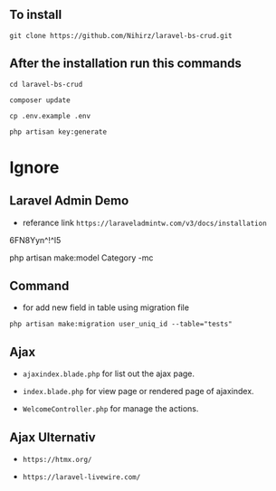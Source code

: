 ## To install 
```git clone https://github.com/Nihirz/laravel-bs-crud.git```

## After the installation run this commands
```cd laravel-bs-crud```

```composer update ```

```cp .env.example .env```

```php artisan key:generate```

# Ignore
## Laravel Admin Demo

- referance link
```https://laraveladmintw.com/v3/docs/installation```

6FN8Yyn^!^l5

php artisan make:model Category -mc

## Command

- for add new field in table using migration file

```php artisan make:migration user_uniq_id --table="tests"```

## Ajax

- ```ajaxindex.blade.php``` for list out the ajax page.

- ```index.blade.php``` for view page or rendered page of ajaxindex.

- ```WelcomeController.php``` for manage the actions.

## Ajax Ulternativ

- ```https://htmx.org/```

- ```https://laravel-livewire.com/```



<!-- Facades -->